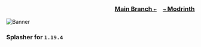 ### <p align=right>[Main Branch `←`](https://github.com/KessokuTeaTime/Splasher)&emsp;[`→` Modrinth](https://modrinth.com/mod/splasher)</p>

![Banner](https://github.com/KrLite/Splasher/blob/artwork/banner.png)

### Splasher for `1.19.4`
